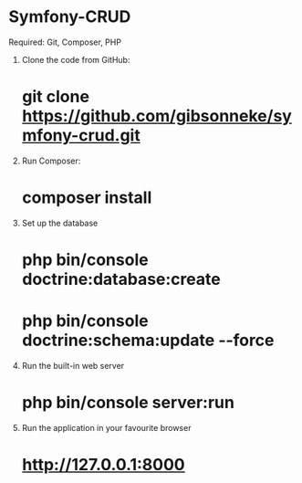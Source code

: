 # Symfony-CRUD
Required: Git, Composer, PHP

1. Clone the code from GitHub:

    # git clone https://github.com/gibsonneke/symfony-crud.git

2. Run Composer:

    # composer install

3. Set up the database

    # php bin/console doctrine:database:create
	# php bin/console doctrine:schema:update --force
	
4. Run the built-in web server

	# php bin/console server:run
	
5. Run the application in your favourite browser

	# http://127.0.0.1:8000